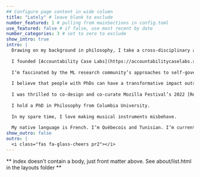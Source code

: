 ```yaml
---
## Configure page content in wide column
title: "Lately" # leave blank to exclude
number_featured: 1 # pulling from mainSections in config.toml
use_featured: false # if false, use most recent by date
number_categories: 3 # set to zero to exclude
show_intro: true
intro: |
  Drawing on my background in philosophy, I take a cross-disciplinary and historically informed view of the present, past and future of ethics, rights, and values, and how they interact with socio-technical systems.
  
  I founded [Accountability Case Labs](https://accountabilitycaselabs.xyz/) to tackle silos in the algorithmic accountability space through participatory workshops and research.
  
  I’m fascinated by the ML research community’s approaches to self-governance, through both scholarly self-examination and processes like ethics review. [My recent paper, co-authored with Leif Hancox-Li](https://doi.org/10.48550/arXiv.2209.00692), examines overlooked structural similarities between IQ and ML benchmarks. This enables us to unlock lessons from feminist philosophy of science scholarship that need to be considered by the ML benchmark community.
  
  I believe that people with PhDs can have a transformative impact outside of academia. During the pandemic, this led me to collaborate on open workshops, grants, networking events, and open resources aimed at the Post Academic community. I’m currently co-director of [Open Post Academics](https://openpostac.org).
  
  I was thrilled to co-design and co-curate Mozilla Festival’s 2022 [Rethinking Power and Ethics Space](https://www.mozillafestival.org/en/proposals/space-narratives/#rethinking-power-ethics). 
  
  I hold a PhD in Philosophy from Columbia University. 
  
  In my spare time, I love making musical instruments misbehave.
  
  My native language is French. I’m Québecois and Tunisian. I’m currently based in New York City. 
show_outro: false
outro: |
  <i class="fas fa-glass-cheers pr2"></i>
---
```


** index doesn't contain a body, just front matter above.
See about/list.html in the layouts folder **
